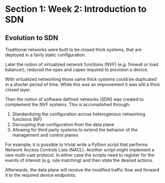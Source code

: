 # Section 1: Week 2: Introduction to SDN

## Evolution to SDN

Traditional networks were built to be closed thick systems, that are deployed in a fairly static configuration.

Later the notion of virtualized network functions (NVF) (e.g. firewall or load balancer), reduced the opex and capex required to provision a device.

With virtualized networking those same thick systems could be duplicated in a shorter period of time. While this was an improvement it was still a thick closed layer.

Then the notion of software defined networks (SDN) was created to complement the NVF systems. This is accomplished through:

1. Standardizing the configuration across heterogenous networking functions (NF)
2. Decoupling that configuration from the data plane
3. Allowing for third party systems to extend the behavior of the management and control planes

For example; it is possible to trivial write a Python script that performs Network Access Controls Lists (NACL). Another script might implement a new multi-cast protocol. In either case the scripts need to register for the events of interest (e.g. rule matching) and then state the desired actions.

Afterwards, the data plane will receive the modified traffic flow and forward it to the required device endpoints.
